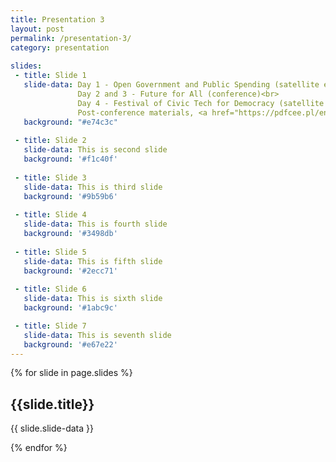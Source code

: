 ```yaml
---
title: Presentation 3
layout: post
permalink: /presentation-3/
category: presentation
 
slides:
 - title: Slide 1
   slide-data: Day 1 - Open Government and Public Spending (satellite event)<br>
               Day 2 and 3 - Future for All (conference)<br>
               Day 4 - Festival of Civic Tech for Democracy (satellite event)<br>
               Post-conference materials, <a href="https://pdfcee.pl/en/post-conference-materials/" target="_blank">pdfcee.pl</a>
   background: "#e74c3c"
     
 - title: Slide 2
   slide-data: This is second slide
   background: '#f1c40f'
   
 - title: Slide 3
   slide-data: This is third slide
   background: '#9b59b6'
   
 - title: Slide 4
   slide-data: This is fourth slide
   background: '#3498db'
   
 - title: Slide 5
   slide-data: This is fifth slide
   background: '#2ecc71'
   
 - title: Slide 6
   slide-data: This is sixth slide
   background: '#1abc9c'

 - title: Slide 7
   slide-data: This is seventh slide
   background: '#e67e22'
---
```


{% for slide in page.slides %}
                    
<section data-background="{% if slide.background %}{{slide.background}}{% else %}{{page.background}}{% endif %}"><h1>{{slide.title}}</h1>{{ slide.slide-data }}</section>
                    
{% endfor %}
    
